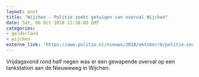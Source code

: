 ```yaml
---
layout: post
title: "Wijchen - Politie zoekt getuigen van overval Wijchen"
date: Sat, 06 Oct 2018 11:38:00 GMT
categories: 
- gelderland 
- wijchen 
externe_link: "https://www.politie.nl/nieuws/2018/oktober/6/politie-zoekt-getuigen-van-overval-wijchen.html"
---
```


Vrijdagavond rond half negen was er een gewapende overval op een tankstation aan de Nieuweweg in Wijchen.

